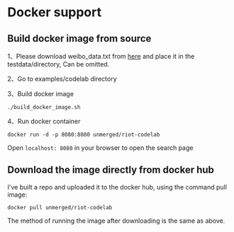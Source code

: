 Docker support
===

## Build docker image from source

1、Please download weibo_data.txt from [here](https://github.com/go-ego/riot/blob/43f20b4c0921cc704cf41fe8653e66a3fcbb7e31/testdata/weibo_data.txt?raw=true) and place it in the testdata/directory, Can be omitted.

2、Go to examples/codelab directory

3、Build docker image

	./build_docker_image.sh 

4、Run docker container

	docker run -d -p 8080:8080 unmerged/riot-codelab

Open `localhost: 8080` in your browser to open the search page

## Download the image directly from docker hub

I've built a repo and uploaded it to the docker hub, using the command pull image:

	docker pull unmerged/riot-codelab

The method of running the image after downloading is the same as above.
